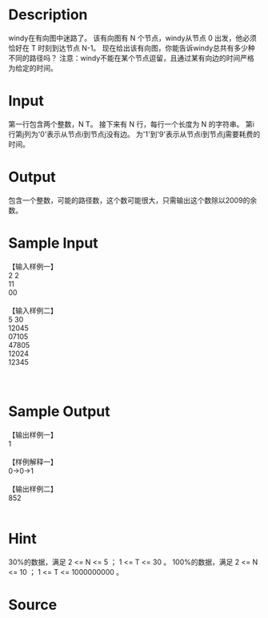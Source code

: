 
# Description

<div class="content"><p>windy在有向图中迷路了。 该有向图有 N 个节点，windy从节点 0 出发，他必须恰好在 T 时刻到达节点 N-1。 现在给出该有向图，你能告诉windy总共有多少种不同的路径吗？ 注意：windy不能在某个节点逗留，且通过某有向边的时间严格为给定的时间。</p></div>

# Input

<div class="content"><p>第一行包含两个整数，N T。 接下来有 N 行，每行一个长度为 N 的字符串。 第i行第j列为&#39;0&#39;表示从节点i到节点j没有边。 为&#39;1&#39;到&#39;9&#39;表示从节点i到节点j需要耗费的时间。</p></div>

# Output

<div class="content"><p>包含一个整数，可能的路径数，这个数可能很大，只需输出这个数除以2009的余数。</p></div>

# Sample Input

<div class="content"><span class="sampledata">【输入样例一】<br/>
2 2<br/>
11<br/>
00<br/>
<br/>
【输入样例二】<br/>
5 30<br/>
12045<br/>
07105<br/>
47805<br/>
12024<br/>
12345<br/>
<br/>
<br/>
</span></div>

# Sample Output

<div class="content"><span class="sampledata">【输出样例一】<br/>
1<br/>
<br/>
【样例解释一】<br/>
0-&gt;0-&gt;1<br/>
<br/>
【输出样例二】<br/>
852<br/>
<br/>
</span></div>

# Hint

<div class="content"><p></p><p>30%的数据，满足 2 &lt;= N &lt;= 5 ； 1 &lt;= T &lt;= 30 。 100%的数据，满足 2 &lt;= N &lt;= 10 ； 1 &lt;= T &lt;= 1000000000 。</p><p></p></div>

# Source

<div class="content"><p><a href="problemset.php?search="></a></p></div>

